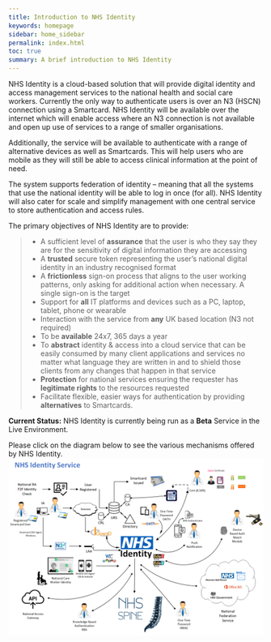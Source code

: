 ```yaml
---
title: Introduction to NHS Identity 
keywords: homepage
sidebar: home_sidebar
permalink: index.html
toc: true
summary: A brief introduction to NHS Identity
---
```


NHS Identity is a cloud-based solution that will provide digital identity and access management services to the national health and social care workers. Currently the only way to authenticate users is over an N3 (HSCN) connection using a Smartcard.  NHS Identity will be available over the internet which will enable access where an N3 connection is not available and open up use of services to a range of smaller organisations.

Additionally, the service will be available to authenticate with a range of alternative devices as well as Smartcards.  This will help users who are mobile as they will still be able to access clinical information at the point of need.

The system supports federation of identity – meaning that all the systems that use the national identity will be able to log in once (for all). NHS Identity will also cater for scale and simplify management with one central service to store authentication and access rules.

The primary objectives of NHS Identity are to provide:

> * A sufficient level of **assurance** that the user is who they say they are for the sensitivity of digital information they are accessing
> * A **trusted** secure token representing the user’s national digital identity in an industry recognised format
> * A **frictionless** sign-on process that aligns to the user working patterns, only asking for additional action when necessary. A single sign-on is the target
> * Support for **all** IT platforms and devices such as a PC, laptop, tablet, phone or wearable
> * Interaction with the service from **any** UK based location (N3 not required)
> * To be **available** 24x7, 365 days a year
> * To **abstract** identity & access into a cloud service that can be easily consumed by many client applications and services no matter what language they are written in and to shield those clients from any changes that happen in that service
> * **Protection** for national services ensuring the requester has **legitimate rights** to the resources requested
> * Facilitate flexible, easier ways for authentication by providing **alternatives** to Smartcards.

**Current Status:**
NHS Identity is currently being run as a **Beta** Service in the Live Environment.

Please click on the diagram below to see the various mechanisms offered by NHS Identity.
	<a href="images/NHSIdentityoverview.png" target="_blank"><img src="images/NHSIdentityoverview.png"></a>